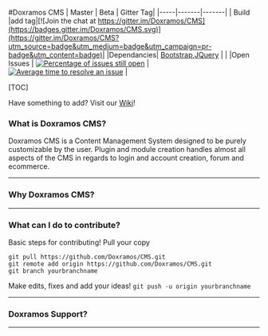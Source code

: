 #Doxramos CMS
| Master | Beta | Gitter Tag|
|-----|-------|-------|
| Build |add tag|[![Join the chat at https://gitter.im/Doxramos/CMS](https://badges.gitter.im/Doxramos/CMS.svg)](https://gitter.im/Doxramos/CMS?utm_source=badge&utm_medium=badge&utm_campaign=pr-badge&utm_content=badge)|
|Dependancies| [Bootstrap](https://www.getbootstrap.com),[JQuery](https://www.code.jquery.com)  | |
|Open Issues | [![Percentage of issues still open](http://isitmaintained.com/badge/open/doxramos/cms.svg)](http://isitmaintained.com/project/doxramos/cms "Percentage of issues still open") | [![Average time to resolve an issue](http://isitmaintained.com/badge/resolution/doxramos/cms.svg)](http://isitmaintained.com/project/doxramos/cms "Average time to resolve an issue") |

[TOC]

Have something to add? Visit our [Wiki](wiki)!
### What is Doxramos CMS?
Doxramos CMS is a Content Management System designed to be purely customizable by the user.
Plugin and module creation handles almost all aspects of the CMS in regards to login and account creation,
forum and ecommerce.

* * *

### Why Doxramos CMS?

* * *

### What can I do to contribute?
Basic steps for contributing!
Pull your copy
```
git pull https://github.com/Doxramos/CMS.git
git remote add origin https://github.com/Doxramos/CMS.git
git branch yourbranchname
```

Make edits, fixes and add your ideas!
`git push -u origin yourbranchname
`
* * *


### Doxramos Support?


* * *